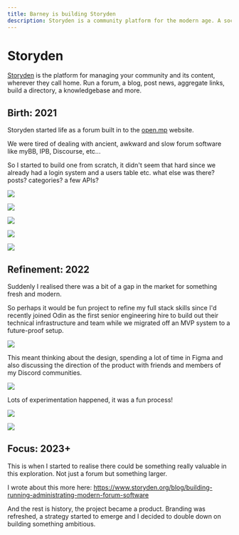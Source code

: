 ```yaml
---
title: Barney is building Storyden
description: Storyden is a community platform for the modern age. A social knowledgebase powered by language models.
---
```


# Storyden

[Storyden](https://storyden.org) is the platform for managing your community and its content, wherever they call home. Run a forum, a blog, post news, aggregate links, build a directory, a knowledgebase and more.

## Birth: 2021

Storyden started life as a forum built in to the [open.mp](https://open.mp) website.

We were tired of dealing with ancient, awkward and slow forum software like myBB, IPB, Discourse, etc...

So I started to build one from scratch, it didn't seem that hard since we already had a login system and a users table etc. what else was there? posts? categories? a few APIs?

![](/2024-02-18-15-22-11.png)

![](/2024-02-18-15-28-00.png)

![](/2024-02-18-15-28-41.png)

![](/2024-02-18-15-29-38.png)

![](/2024-02-18-15-30-24.png)

## Refinement: 2022

Suddenly I realised there was a bit of a gap in the market for something fresh and modern.

So perhaps it would be fun project to refine my full stack skills since I'd recently joined Odin as the first senior engineering hire to build out their technical infrastructure and team while we migrated off an MVP system to a future-proof setup.

![](/2024-02-18-15-38-45.png)

This meant thinking about the design, spending a lot of time in Figma and also discussing the direction of the product with friends and members of my Discord communities.

![](/2024-02-18-15-39-45.png)

Lots of experimentation happened, it was a fun process!

![](/2024-02-18-15-40-40.png)

![](/2024-02-18-15-43-17.png)

## Focus: 2023+

This is when I started to realise there could be something really valuable in this exploration. Not just a forum but something larger.

I wrote about this more here: https://www.storyden.org/blog/building-running-administrating-modern-forum-software

And the rest is history, the project became a product. Branding was refreshed, a strategy started to emerge and I decided to double down on building something ambitious.
